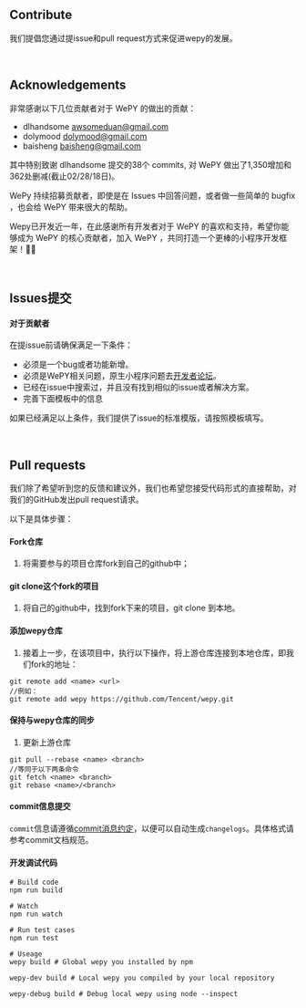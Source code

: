 ## Contribute

我们提倡您通过提issue和pull request方式来促进wepy的发展。

​                 

## Acknowledgements

非常感谢以下几位贡献者对于 WePY 的做出的贡献：

- dlhandsome [awsomeduan@gmail.com](mailto:awsomeduan@gmail.com)
- dolymood [dolymood@gmail.com](mailto:dolymood@gmail.com)
- baisheng [baisheng@gmail.com](mailto:baisheng@gmail.com)

其中特别致谢 dlhandsome 提交的38个 commits, 对 WePY 做出了1,350增加和362处删减(截止02/28/18日)。

WePy 持续招募贡献者，即使是在 Issues 中回答问题，或者做一些简单的 bugfix ，也会给 WePY 带来很大的帮助。

Wepy已开发近一年，在此感谢所有开发者对于 WePY 的喜欢和支持，希望你能够成为 WePY 的核心贡献者，加入 WePY ，共同打造一个更棒的小程序开发框架！🍾🎉

​                       

## Issues提交

#### 对于贡献者

在提issue前请确保满足一下条件：

- 必须是一个bug或者功能新增。
- 必须是WePY相关问题，原生小程序问题去[开发者论坛](https://developers.weixin.qq.com/)。
- 已经在issue中搜索过，并且没有找到相似的issue或者解决方案。
- 完善下面模板中的信息

如果已经满足以上条件，我们提供了issue的标准模版，请按照模板填写。

​             

##  Pull requests

我们除了希望听到您的反馈和建议外，我们也希望您接受代码形式的直接帮助，对我们的GitHub发出pull request请求。

以下是具体步骤：

#### Fork仓库

1. 将需要参与的项目仓库fork到自己的github中；

#### git clone这个fork的项目

1. 将自己的github中，找到fork下来的项目，git clone 到本地。

#### 添加wepy仓库

1. 接着上一步，在该项目中，执行以下操作，将上游仓库连接到本地仓库，即我们fork的地址：

```
git remote add <name> <url>
//例如：
git remote add wepy https://github.com/Tencent/wepy.git
```

#### 保持与wepy仓库的同步

1. 更新上游仓库

```
git pull --rebase <name> <branch>
//等同于以下两条命令
git fetch <name> <branch>
git rebase <name>/<branch>
```

#### commit信息提交

`commit`信息请遵循[commit消息约定](./CONTRIBUTING_COMMIT.md)，以便可以自动生成`changelogs`。具体格式请参考commit文档规范。



#### 开发调试代码

```
# Build code
npm run build

# Watch
npm run watch

# Run test cases
npm run test

# Useage
wepy build # Global wepy you installed by npm

wepy-dev build # Local wepy you compiled by your local repository

wepy-debug build # Debug local wepy using node --inspect
```
